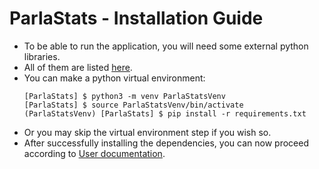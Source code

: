 # ParlaStats - Installation Guide
- To be able to run the application, you will need some external python libraries.
- All of them are listed <a href="https://github.com/ufal/ParlaStats/blob/main/requirements.txt">here</a>.
- You can make a python virtual environment:
    ```shell
    [ParlaStats] $ python3 -m venv ParlaStatsVenv
    [ParlaStats] $ source ParlaStatsVenv/bin/activate
    (ParlaStatsVenv) [ParlaStats] $ pip install -r requirements.txt
    ```
- Or you may skip the virtual environment step if you wish so.
- After successfully installing the dependencies, you can now proceed according to <a href="https://github.com/ufal/ParlaStats/blob/main/documentation/UserDoc.md">User documentation<a>.